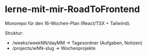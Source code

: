 # lerne-mit-mir-RoadToFrontend

Monorepo für den 16-Wochen-Plan (React/TSX + Tailwind).

Struktur:
- /weeks/weekNN/dayMM → Tagesordner (Aufgaben, Notizen)
- /projects/wNN-slug   → Wochenprojekte
